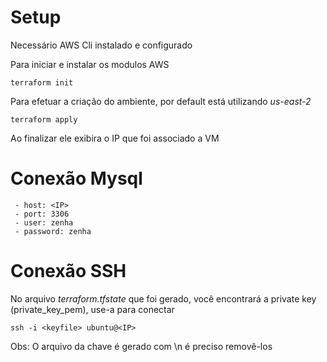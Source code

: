# Setup

Necessário AWS Cli instalado e configurado

Para iniciar e instalar os modulos AWS

``` terraform init ```

Para efetuar a criação do ambiente, por default está utilizando *us-east-2*

``` terraform apply ```

Ao finalizar ele exibira o IP que foi associado a VM

# Conexão Mysql
```
 - host: <IP>
 - port: 3306
 - user: zenha
 - password: zenha

```

# Conexão SSH

No arquivo *terraform.tfstate* que foi gerado, você encontrará a private key (private_key_pem), use-a para conectar

```
ssh -i <keyfile> ubuntu@<IP>
```

Obs: O arquivo da chave é gerado com \n é preciso removê-los
